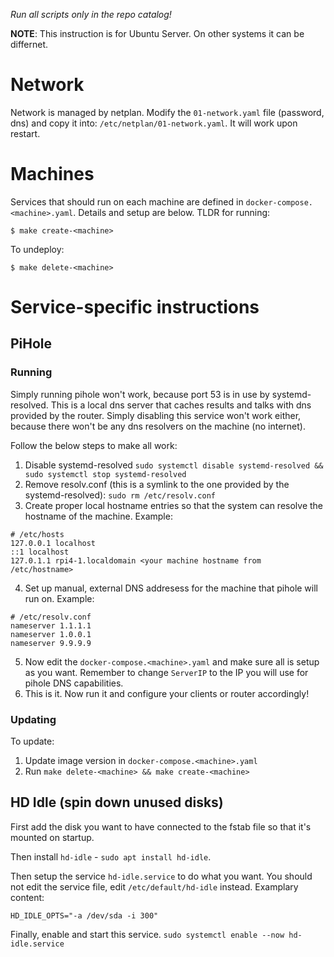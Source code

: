 _Run all scripts only in the repo catalog!_

**NOTE**:
This instruction is for Ubuntu Server. On other systems it can be differnet.

# Network

Network is managed by netplan. Modify the `01-network.yaml` file (password, dns) and copy it into: `/etc/netplan/01-network.yaml`. It will work upon restart.

# Machines

Services that should run on each machine are defined in `docker-compose.<machine>.yaml`.
Details and setup are below.
TLDR for running:

```
$ make create-<machine>
```

To undeploy:

```
$ make delete-<machine>
```

# Service-specific instructions

## PiHole

### Running

Simply running pihole won't work, because port 53 is in use by systemd-resolved.
This is a local dns server that caches results and talks with dns provided by the router.
Simply disabling this service won't work either, because there won't be any dns resolvers on the machine (no internet).

Follow the below steps to make all work:

1. Disable systemd-resolved `sudo systemctl disable systemd-resolved && sudo systemctl stop systemd-resolved`
2. Remove resolv.conf (this is a symlink to the one provided by the systemd-resolved): `sudo rm /etc/resolv.conf`
3. Create proper local hostname entries so that the system can resolve the hostname of the machine.
   Example:

```
# /etc/hosts
127.0.0.1 localhost
::1 localhost
127.0.1.1 rpi4-1.localdomain <your machine hostname from /etc/hostname>
```

4. Set up manual, external DNS addresess for the machine that pihole will run on. Example:

```
# /etc/resolv.conf
nameserver 1.1.1.1
nameserver 1.0.0.1
nameserver 9.9.9.9
```

5. Now edit the `docker-compose.<machine>.yaml` and make sure all is setup as you want. Remember to change `ServerIP` to the IP you will use for pihole DNS capabilities.
6. This is it. Now run it and configure your clients or router accordingly!

### Updating

To update:

1. Update image version in `docker-compose.<machine>.yaml`
2. Run `make delete-<machine> && make create-<machine>`

## HD Idle (spin down unused disks)

First add the disk you want to have connected to the fstab file so that it's mounted on startup.

Then install `hd-idle` - `sudo apt install hd-idle`.

Then setup the service `hd-idle.service` to do what you want.
You should not edit the service file, edit `/etc/default/hd-idle` instead. Examplary content:

```
HD_IDLE_OPTS="-a /dev/sda -i 300"
```

Finally, enable and start this service.
`sudo systemctl enable --now hd-idle.service`

